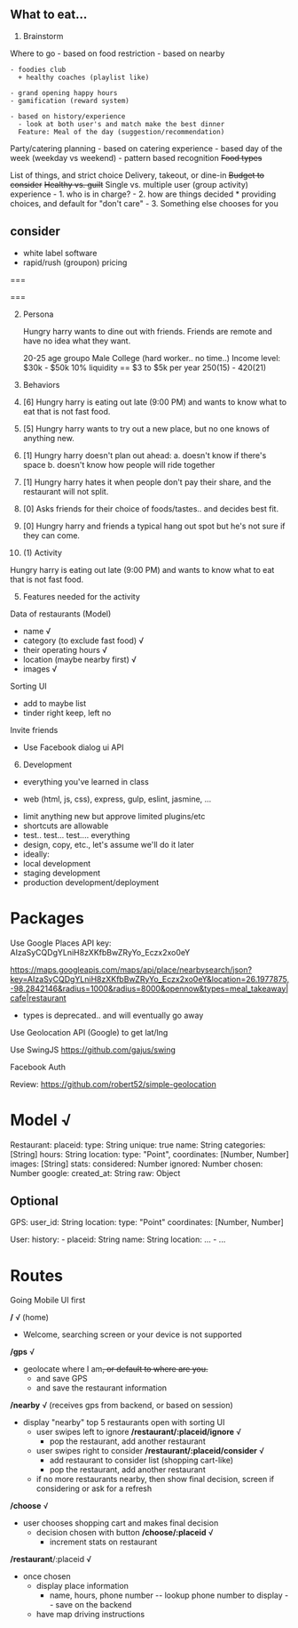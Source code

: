 
## What to eat...

1. Brainstorm

  Where to go
    - based on food restriction
    - based on nearby

    - foodies club
      + healthy coaches (playlist like)

    - grand opening happy hours
    - gamification (reward system)

    - based on history/experience
      - look at both user's and match make the best dinner
      Feature: Meal of the day (suggestion/recommendation)

  Party/catering planning
    - based on catering experience
    - based day of the week (weekday vs weekend)
      - pattern based recognition
  ~~Food types~~

  List of things, and strict choice
  Delivery, takeout, or dine-in
  ~~Budget to consider~~
  ~~Healthy vs. guilt~~
  Single vs. multiple user (group activity) experience
    - 1. who is in charge?
    - 2. how are things decided
      * providing choices, and default for "don't care"
    - 3. Something else chooses for you

  ## consider
   * white label software
   * rapid/rush (groupon) pricing

   ===



   ===

2. Persona

    Hungry harry wants to dine out with friends. Friends are remote and have
    no idea what they want.

    20-25 age groupo
    Male
    College (hard worker.. no time..)
    Income level: $30k - $50k  10%
      liquidity == $3 to $5k per year $250 ($15) - $420 ($21)

3. Behaviors

  6. [6] Hungry harry is eating out late (9:00 PM) and wants to know what to eat that is not fast food.
  3. [5] Hungry harry wants to try out a new place, but no one knows of anything new.
  4. [1] Hungry harry doesn't plan out ahead:
    a. doesn't know if there's space
    b. doesn't know how people will ride together
  5. [1] Hungry harry hates it when people don't pay their share, and the restaurant will not split.
  1. [0] Asks friends for their choice of foods/tastes.. and decides best fit.
  2. [0] Hungry harry and friends a typical hang out spot but he's not sure if they can come.

4. (1) Activity

  Hungry harry is eating out late (9:00 PM) and wants to know what to eat that is not fast food.

5. Features needed for the activity

Data of restaurants (Model)
  - name √
  - category (to exclude fast food) √
  - their operating hours √
  - location (maybe nearby first) √
  - images √

Sorting UI
  - add to maybe list
  - tinder right keep, left no

Invite friends
  - Use Facebook dialog ui API

6. Development
 - everything you've learned in class
  * web (html, js, css), express, gulp, eslint, jasmine, ...
 - limit anything new but approve limited plugins/etc
 - shortcuts are allowable
 - test.. test... test.... everything
 - design, copy, etc., let's assume we'll do it later
 - ideally:
  - local development
  - staging development
  - production development/deployment

# Packages
  Use Google Places API
   key: AIzaSyCQDgYLniH8zXKfbBwZRyYo_Eczx2xo0eY

  https://maps.googleapis.com/maps/api/place/nearbysearch/json?key=AIzaSyCQDgYLniH8zXKfbBwZRyYo_Eczx2xo0eY&location=26.1977875,-98.2842146&radius=1000&radius=8000&opennow&types=meal_takeaway|cafe|restaurant

  * types is deprecated.. and will eventually go away

  Use Geolocation API  (Google) to get lat/lng

  Use SwingJS https://github.com/gajus/swing

  Facebook Auth

  Review: https://github.com/robert52/simple-geolocation

# Model √

Restaurant:
  placeid:
    type: String
    unique: true
  name: String
  categories: [String]
  hours: String
  location:
    type: "Point",
    coordinates: [Number, Number]
 images: [String]
 stats:
  considered: Number
  ignored: Number
  chosen: Number
 google:
  created_at: String
  raw: Object

## Optional
GPS:
  user_id: String
  location:
    type: "Point"
    coordinates: [Number, Number]

User:
  history:
    -
      placeid: String
      name: String
      location: ...
    - ...

# Routes
Going Mobile UI first

**/** √ (home)
  - Welcome, searching screen or your device is not supported

**/gps** √
  - geolocate where I am~~, or default to where are you.~~
    + and save GPS
    + and save the restaurant information

**/nearby** √ (receives gps from backend, or based on session)
  - display "nearby" top 5 restaurants open with sorting UI
    + user swipes left to ignore
      **/restaurant/:placeid/ignore** √
      * pop the restaurant, add another restaurant
    + user swipes right to consider
      **/restaurant/:placeid/consider** √
      * add restaurant to consider list (shopping cart-like)
      * pop the restaurant, add another restaurant
    + if no more restaurants nearby, then show final decision,
      screen if considering or ask for a refresh

**/choose** √
  - user chooses shopping cart and makes final decision
    + decision chosen with button
      **/choose/:placeid** √
      * increment stats on restaurant

**/restaurant**/:placeid √
  - once chosen
    + display place information
      * name, hours, phone number
        -- lookup phone number to display
        -- save on the backend
    + have map driving instructions
